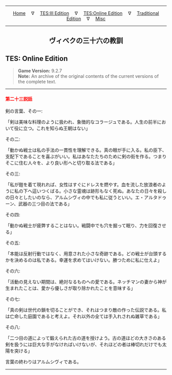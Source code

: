 
---

<!-- Jekyll Page Links -->

<center>
<a href="../../../../index.html">Home</a>
&emsp;&nabla;&emsp;
<a href="../../../index-tes3.html">TES:III Edition</a>
&emsp;&nabla;&emsp;
<a href="../../../index-teso.html">TES:Online Edition</a>
&emsp;&nabla;&emsp;
<a href="../../../index-traditional.html">Traditional Edition</a>
&emsp;&nabla;&emsp;
<a href="../../../index-misc.html">Misc</a>
</center>

<!-- Markdown Body Below: -->

---

<center>
<h2><span style="font-family:Georgia">ヴィベクの三十六の教訓</span></h2>
</center>

## TES: Online Edition

> __Game Version:__ 9.2.7\
> __Note:__ An archive of the original contents of the current versions of the complete text.

---

#### <span style="color:red">第二十三説話</span>

剣の言葉、その一:

「剣は美味な料理のように扱われ、象徴的なコラージュである。人生の前半において役に立つ。これを知らぬ王朝はない」

その二:

「動かぬ戦士は私の手法の一貫性を理解できる。真の眼が手に入る。私の臣下、支配下であることを喜ぶがいい。私はあなたたちのために剣の街を作る。つまりそこに住む人々を、より良い形へと切り取る法である」

その三:

「私が鎧を着て現れれば、女性はすぐにドレスを燃やす。血を流した放浪者のように私の下へ這いつくばる。小さな霊魂は跡形もなく死ぬ。あなたの日々を殺しの日々としたいのなら、アルムシヴィの中でも私に従うといい。エ・アルタドゥーン、武器の三つ目の法である」

その四:

「動かぬ戦士が疲弊することはない。戦闘中でも穴を掘って眠り、力を回復させる」

その五:

「本能は反射行動ではなく、用意された小さな奇跡である。どの戦士が台頭するかを決めるのは私である。幸運を求めてはいけない。勝つために私に仕えよ」

その六:

「活動の見えない期間は、絶対なるものへの愛である。ネッチマンの妻から神が生まれたことは、愛から優しさが取り除かれたことを意味する」

その七:

「真の剣は世代の鎖を切ることができ、それはつまり敵の作った伝説である。私は亡命した庭園であると考えよ。それ以外の全ては手入れされぬ雑草である」

その八:

「二つ目の道によって鍛えられた古の道を授けよう。古の道ほどの大きさのある剣を扱うには巨大な手がなければいけないが、それほどの者は棒切れだけでも太陽を突ける」

言葉の終わりはアルムシヴィである。

---
